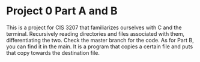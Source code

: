 # Project 0 Part A and B

This is a project for CIS 3207 that familiarizes ourselves with C and the terminal. Recursively reading directories and files associated with them, differentiating the two.
Check the master branch for the code. As for Part B, you can find it in the main. It is a program that copies a certain file and puts that copy towards the destination file.
